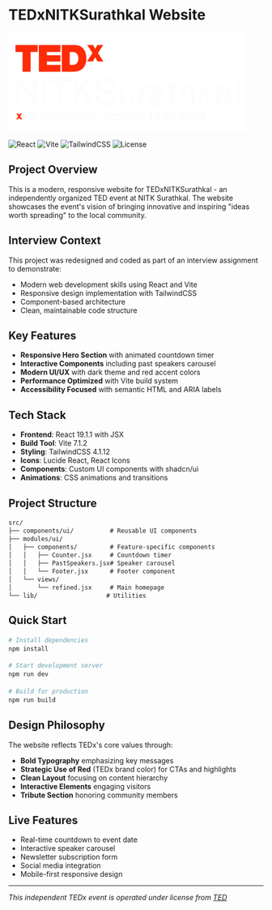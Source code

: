 # TEDxNITKSurathkal Website

![TEDx Logo](public/Logo.png)

![React](https://img.shields.io/badge/React-19.1.1-61dafb?logo=react)
![Vite](https://img.shields.io/badge/Vite-7.1.2-646cff?logo=vite)
![TailwindCSS](https://img.shields.io/badge/TailwindCSS-4.1.12-06b6d4?logo=tailwindcss)
![License](https://img.shields.io/badge/License-MIT-green)

## Project Overview

This is a modern, responsive website for TEDxNITKSurathkal - an independently organized TED event at NITK Surathkal. The website showcases the event's vision of bringing innovative and inspiring "ideas worth spreading" to the local community.

## Interview Context

This project was redesigned and coded as part of an interview assignment to demonstrate:
- Modern web development skills using React and Vite
- Responsive design implementation with TailwindCSS
- Component-based architecture
- Clean, maintainable code structure

## Key Features

- **Responsive Hero Section** with animated countdown timer
- **Interactive Components** including past speakers carousel
- **Modern UI/UX** with dark theme and red accent colors
- **Performance Optimized** with Vite build system
- **Accessibility Focused** with semantic HTML and ARIA labels

## Tech Stack

- **Frontend**: React 19.1.1 with JSX
- **Build Tool**: Vite 7.1.2
- **Styling**: TailwindCSS 4.1.12
- **Icons**: Lucide React, React Icons
- **Components**: Custom UI components with shadcn/ui
- **Animations**: CSS animations and transitions

## Project Structure

```
src/
├── components/ui/          # Reusable UI components
├── modules/ui/
│   ├── components/         # Feature-specific components
│   │   ├── Counter.jsx     # Countdown timer
│   │   ├── PastSpeakers.jsx# Speaker carousel
│   │   └── Footer.jsx      # Footer component
│   └── views/
│       └── refined.jsx     # Main homepage
└── lib/                   # Utilities
```

## Quick Start

```bash
# Install dependencies
npm install

# Start development server
npm run dev

# Build for production
npm run build
```

## Design Philosophy

The website reflects TEDx's core values through:
- **Bold Typography** emphasizing key messages
- **Strategic Use of Red** (TEDx brand color) for CTAs and highlights  
- **Clean Layout** focusing on content hierarchy
- **Interactive Elements** engaging visitors
- **Tribute Section** honoring community members

## Live Features

- Real-time countdown to event date
- Interactive speaker carousel
- Newsletter subscription form
- Social media integration
- Mobile-first responsive design

---

*This independent TEDx event is operated under license from [TED](https://www.ted.com/)*
